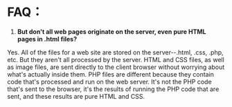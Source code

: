 # **FAQ：**

1. **But don't all web pages originate on the server, even pure HTML pages in .html files?**

  Yes. All of the files for a web site are stored on the server--.html, .css, .php, etc. But they aren't all processed by the server. HTML and CSS files, as well as image files, are sent directly to the client browser without worrying about what's actually inside them. PHP files are different because they contain code that's processed and run on the web server. It's not the PHP code that's sent to the browser, it's the results of running the PHP code that are sent, and these results are pure HTML and CSS.
